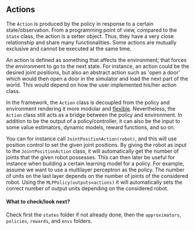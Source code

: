 ## Actions

The `Action` is produced by the policy in response to a certain state/observation. From a programming point of view, compared to the `State` class, the action is a setter object. Thus, they have a very close relationship and share many functionalities. Some actions are mutually exclusive and cannot be executed at the same time.

An action is defined as something that affects the environment; that forces the environment to go to the next state. For instance, an action could be the desired joint positions, but also an abstract action such as 'open a door' which would then open a door in the simulator and load the next part of the world. This would depend on how the user implemented his/her action class.

In the framework, the `Action` class is decoupled from the policy and environment rendering it more modular and [flexible](https://en.wikipedia.org/wiki/Composition_over_inheritance). Nevertheless, the `Action` class still acts as a bridge between the policy and environment. In addition to be the output of a policy/controller, it can also be the input to some value estimators, dynamic models, reward functions, and so on.

You can for instance call `JointPositionAction(robot)`, and this will use position control to set the given joint positions. By giving the robot as input to the `JointPositionAction` class, it will automatically get the number of joints that the given robot possesses. This can then later be useful for instance when building a certain learning model for a policy. For example, assume we want to use a multilayer perceptron as the policy. The number of units on the last layer depends on the number of joints of the considered robot. Using the `MLPPolicy(outputs=actions)` it will automatically sets the correct number of output units depending on the considered robot.


#### What to check/look next?

Check first the `states` folder if not already done, then the `approximators`, `policies`, `rewards`, and `envs` folders.
